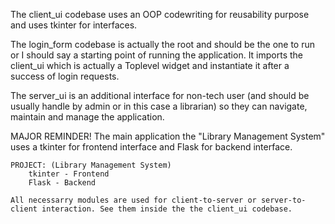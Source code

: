 The client_ui codebase uses an OOP codewriting for reusability purpose and uses tkinter for interfaces.

The login_form codebase is actually the root and should be the one to run or I should say a starting point of running the application.
    It imports the client_ui which is actually a Toplevel widget and instantiate it after a success of login requests.

The server_ui is an additional interface for non-tech user (and should be usually handle by admin or in this case a librarian) so they can navigate, maintain and manage the application. 

    
MAJOR REMINDER!
    The main application the "Library Management System" uses a tkinter for frontend interface and Flask for backend interface.

    PROJECT: (Library Management System)
        tkinter - Frontend
        Flask - Backend
    
    All necessarry modules are used for client-to-server or server-to-client interaction. See them inside the the client_ui codebase.
